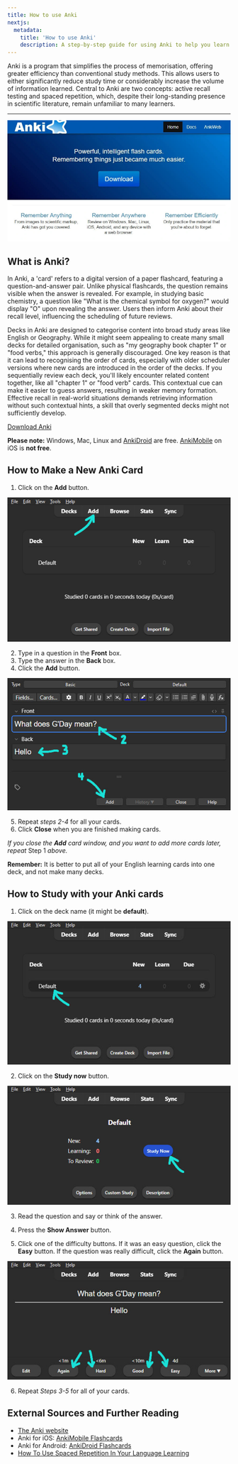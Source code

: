 ```yaml
---
title: How to use Anki
nextjs:
  metadata:
    title: 'How to use Anki'
    description: A step-by-step guide for using Anki to help you learn English faster.
---
```


Anki is a program that simplifies the process of memorisation, offering greater efficiency than conventional study methods. This allows users to either significantly reduce study time or considerably increase the volume of information learned. Central to Anki are two concepts: active recall testing and spaced repetition, which, despite their long-standing presence in scientific literature, remain unfamiliar to many learners.

---

![A screenshot of the Anki website in November 2023](https://github.com/JessBaxter/images/blob/main/articles/anki-website.jpg?raw=true)

## What is Anki?

In Anki, a 'card' refers to a digital version of a paper flashcard, featuring a question-and-answer pair. Unlike physical flashcards, the question remains visible when the answer is revealed. For example, in studying basic chemistry, a question like "What is the chemical symbol for oxygen?" would display "O" upon revealing the answer. Users then inform Anki about their recall level, influencing the scheduling of future reviews.

Decks in Anki are designed to categorise content into broad study areas like English or Geography. While it might seem appealing to create many small decks for detailed organisation, such as "my geography book chapter 1" or "food verbs," this approach is generally discouraged. One key reason is that it can lead to recognising the order of cards, especially with older scheduler versions where new cards are introduced in the order of the decks. If you sequentially review each deck, you'll likely encounter related content together, like all "chapter 1" or "food verb" cards. This contextual cue can make it easier to guess answers, resulting in weaker memory formation. Effective recall in real-world situations demands retrieving information without such contextual hints, a skill that overly segmented decks might not sufficiently develop.

[Download Anki](https://apps.ankiweb.net/)

**Please note:** Windows, Mac, Linux and [AnkiDroid](https://play.google.com/store/apps/details?id=com.ichi2.anki&pli=1) are free. [AnkiMobile](https://apps.apple.com/us/app/ankimobile-flashcards/id373493387) on iOS is **not free**.

## How to Make a New Anki Card

1. Click on the **Add** button.

![Screenshot of the main Anki window with an arrow pointing to the Add button.](https://github.com/JessBaxter/images/blob/main/articles/add-note.jpg?raw=true)

2. Type in a question in the **Front** box.
3. Type the answer in the **Back** box.
4. Click the **Add** button.

![Screenshot of the Add window with a question in the Front field and an answer in the Back field.](https://github.com/JessBaxter/images/blob/main/articles/make-card.jpg?raw=true)

5. Repeat _steps 2-4_ for all your cards.
6. Click **Close** when you are finished making cards.

_If you close the **Add** card window, and you want to add more cards later, repeat_ Step 1 _above._

**Remember:** It is better to put all of your English learning cards into one deck, and not make many decks.

## How to Study with your Anki cards

1. Click on the deck name (it might be **default**).

![Screenshot of the main window with an arrow pointing to a deck name.](https://github.com/JessBaxter/images/blob/main/articles/choose-deck.jpg?raw=true)

2. Click on the **Study now** button.

![Screenshot of the deck window with an arrow pointing to the Study now button.](https://github.com/JessBaxter/images/blob/main/articles/study-now.jpg?raw=true)

3. Read the question and say or think of the answer.

4. Press the **Show Answer** button.

5. Click one of the difficulty buttons. If it was an easy question, click the **Easy** button. If the question was really difficult, click the **Again** button.

![Screenshot of the card window with arrows pointing to the four difficulty buttons.](https://github.com/JessBaxter/images/blob/main/articles/rate-card.jpg?raw=true)

6. Repeat _Steps 3-5_ for all of your cards.

## External Sources and Further Reading

- [The Anki website](https://apps.ankiweb.net/)
- Anki for iOS: [AnkiMobile Flashcards](https://apps.apple.com/us/app/ankimobile-flashcards/id373493387)
- Anki for Android: [AnkiDroid Flashcards](https://play.google.com/store/apps/details?id=com.ichi2.anki)
- [How To Use Spaced Repetition In Your Language Learning](https://www.babbel.com/en/magazine/spaced-repetition-language-learning)
